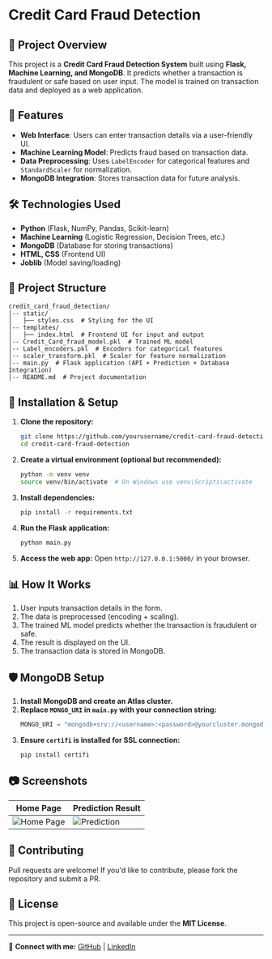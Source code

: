 # Credit Card Fraud Detection

## 📌 Project Overview
This project is a **Credit Card Fraud Detection System** built using **Flask, Machine Learning, and MongoDB**. It predicts whether a transaction is fraudulent or safe based on user input. The model is trained on transaction data and deployed as a web application.

## 🚀 Features
- **Web Interface**: Users can enter transaction details via a user-friendly UI.
- **Machine Learning Model**: Predicts fraud based on transaction data.
- **Data Preprocessing**: Uses `LabelEncoder` for categorical features and `StandardScaler` for normalization.
- **MongoDB Integration**: Stores transaction data for future analysis.

## 🛠️ Technologies Used
- **Python** (Flask, NumPy, Pandas, Scikit-learn)
- **Machine Learning** (Logistic Regression, Decision Trees, etc.)
- **MongoDB** (Database for storing transactions)
- **HTML, CSS** (Frontend UI)
- **Joblib** (Model saving/loading)

## 📁 Project Structure
```
credit_card_fraud_detection/
│-- static/
│   ├── styles.css  # Styling for the UI
│-- templates/
│   ├── index.html  # Frontend UI for input and output
│-- Credit_Card_fraud_model.pkl  # Trained ML model
│-- Label_encoders.pkl  # Encoders for categorical features
│-- scaler_transform.pkl  # Scaler for feature normalization
│-- main.py  # Flask application (API + Prediction + Database Integration)
│-- README.md  # Project documentation
```

## 🔧 Installation & Setup
1. **Clone the repository:**
   ```bash
   git clone https://github.com/yourusername/credit-card-fraud-detection.git
   cd credit-card-fraud-detection
   ```
2. **Create a virtual environment (optional but recommended):**
   ```bash
   python -m venv venv
   source venv/bin/activate  # On Windows use venv\Scripts\activate
   ```
3. **Install dependencies:**
   ```bash
   pip install -r requirements.txt
   ```
4. **Run the Flask application:**
   ```bash
   python main.py
   ```
5. **Access the web app:** Open `http://127.0.0.1:5000/` in your browser.

## 📊 How It Works
1. User inputs transaction details in the form.
2. The data is preprocessed (encoding + scaling).
3. The trained ML model predicts whether the transaction is fraudulent or safe.
4. The result is displayed on the UI.
5. The transaction data is stored in MongoDB.

## 🛡️ MongoDB Setup
1. **Install MongoDB and create an Atlas cluster.**
2. **Replace `MONGO_URI` in `main.py` with your connection string:**
   ```python
   MONGO_URI = "mongodb+srv://<username>:<password>@yourcluster.mongodb.net/?retryWrites=true&w=majority"
   ```
3. **Ensure `certifi` is installed for SSL connection:**
   ```bash
   pip install certifi
   ```

## 📷 Screenshots
| Home Page | Prediction Result |
|-----------|------------------|
| ![Home Page](static/home_screenshot.png) | ![Prediction](static/prediction_screenshot.png) |

## 🤝 Contributing
Pull requests are welcome! If you'd like to contribute, please fork the repository and submit a PR.

## 📜 License
This project is open-source and available under the **MIT License**.

---
🔗 **Connect with me:** [GitHub](https://github.com/yourusername) | [LinkedIn](https://linkedin.com/in/yourprofile)

